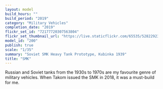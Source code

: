 ```yaml
---
layout: model
build_hours: ""
build_period: "2019"
category: "Military Vehicles"
completion_date: "2019"
flickr_set_id: "72177720307563804"
flickr_set_thumbnail_url: "https://live.staticflickr.com/65535/52822923811_f29a32e565_m.jpg"
model_id: "200"
publish: true
scale: "1/35"
summary: "Soviet SMK Heavy Tank Prototype, Kubinka 1939"
title: "SMK"
---
```


Russian and Soviet tanks from the 1930s to 1970s are my favourite genre of military vehicles. When Takom issued the SMK in 2018, it was a must-build for me.
